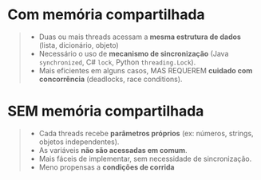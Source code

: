 # Com memória compartilhada

> - Duas ou mais threads acessam a **mesma estrutura de dados** (lista, dicionário, objeto)
> - Necessário o uso de **mecanismo de sincronização** (Java `synchronized`, C# `lock`, Python `threading.Lock`).
> - Mais eficientes em alguns casos, MAS REQUEREM **cuidado com concorrência** (deadlocks, race conditions).

# SEM memória compartilhada

> - Cada threads recebe **parâmetros próprios** (ex: números, strings, objetos independentes).
> - As variáveis **não são acessadas em comum**.
> - Mais fáceis de implementar, sem necessidade de sincronização.
> - Meno propensas a **condições de corrida**
